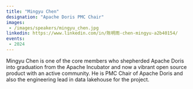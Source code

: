 ```yaml
---
title: "Mingyu Chen"
designation: "Apache Doris PMC Chair"
images:
 - /images/speakers/mingyu_chen.jpg
linkedin: https://www.linkedin.com/in/陈明雨-chen-mingyu-a2b40154/
events:
 - 2024
---
```


Mingyu Chen is one of the core members who shepherded Apache Doris into graduation from the Apache Incubator and now a vibrant open source product with an active community. He is PMC Chair of Apache Doris and also the engineering lead in data lakehouse for the project.